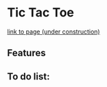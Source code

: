 # Tic Tac Toe

<a href="https://sumedh-inamdar.github.io/tic-tac-toe/">link to page (under construction) </a>

## Features

## To do list:

